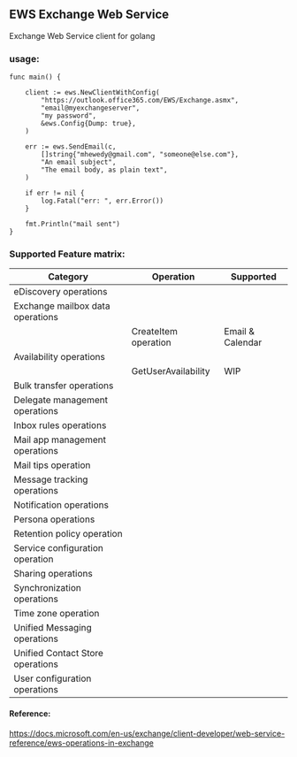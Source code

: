 ## EWS Exchange Web Service
Exchange Web Service client for golang

### usage:
```
func main() {

	client := ews.NewClientWithConfig(
		"https://outlook.office365.com/EWS/Exchange.asmx",
		"email@myexchangeserver",
		"my password",
		&ews.Config{Dump: true},
	)

	err := ews.SendEmail(c,
        []string{"mhewedy@gmail.com", "someone@else.com"},
        "An email subject",
        "The email body, as plain text",
    )

	if err != nil {
		log.Fatal("err: ", err.Error())
	}

	fmt.Println("mail sent")
}
```

### Supported Feature matrix:

| Category                         	| Operation            	| Supported        	|
|----------------------------------	|----------------------	|------------------	|
| eDiscovery operations            	|                      	|                  	|
| Exchange mailbox data operations 	|                      	|                  	|
|                                  	| CreateItem operation 	| Email & Calendar 	|
| Availability operations          	|                      	|                  	|
|                                  	| GetUserAvailability  	| WIP              	|
| Bulk transfer operations         	|                      	|                  	|
| Delegate management operations   	|                      	|                  	|
| Inbox rules operations           	|                      	|                  	|
| Mail app management operations   	|                      	|                  	|
| Mail tips operation              	|                      	|                  	|
| Message tracking operations      	|                      	|                  	|
| Notification operations          	|                      	|                  	|
| Persona operations               	|                      	|                  	|
| Retention policy operation       	|                      	|                  	|
| Service configuration operation  	|                      	|                  	|
| Sharing operations               	|                      	|                  	|
| Synchronization operations       	|                      	|                  	|
| Time zone operation              	|                      	|                  	|
| Unified Messaging operations     	|                      	|                  	|
| Unified Contact Store operations 	|                      	|                  	|
| User configuration operations    	|                      	|                  	|


#### Reference:
https://docs.microsoft.com/en-us/exchange/client-developer/web-service-reference/ews-operations-in-exchange
